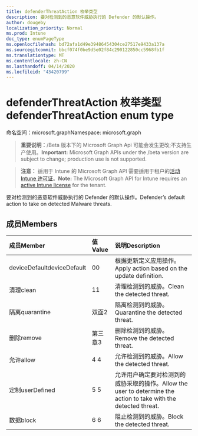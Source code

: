 ```yaml
---
title: defenderThreatAction 枚举类型
description: 要对检测到的恶意软件威胁执行的 Defender 的默认操作。
author: dougeby
localization_priority: Normal
ms.prod: Intune
doc_type: enumPageType
ms.openlocfilehash: bd72afa1d49e39486454304ce27517e9433a137a
ms.sourcegitcommit: bbcf074f0be9d5e02f84c290122850cc5968fb1f
ms.translationtype: MT
ms.contentlocale: zh-CN
ms.lasthandoff: 04/14/2020
ms.locfileid: "43420799"
---
```

# <a name="defenderthreataction-enum-type"></a><span data-ttu-id="45d46-103">defenderThreatAction 枚举类型</span><span class="sxs-lookup"><span data-stu-id="45d46-103">defenderThreatAction enum type</span></span>

<span data-ttu-id="45d46-104">命名空间：microsoft.graph</span><span class="sxs-lookup"><span data-stu-id="45d46-104">Namespace: microsoft.graph</span></span>

> <span data-ttu-id="45d46-105">**重要说明：**/Beta 版本下的 Microsoft Graph Api 可能会发生更改;不支持生产使用。</span><span class="sxs-lookup"><span data-stu-id="45d46-105">**Important:** Microsoft Graph APIs under the /beta version are subject to change; production use is not supported.</span></span>

> <span data-ttu-id="45d46-106">**注意：** 适用于 Intune 的 Microsoft Graph API 需要适用于租户的[活动 Intune 许可证](https://go.microsoft.com/fwlink/?linkid=839381)。</span><span class="sxs-lookup"><span data-stu-id="45d46-106">**Note:** The Microsoft Graph API for Intune requires an [active Intune license](https://go.microsoft.com/fwlink/?linkid=839381) for the tenant.</span></span>

<span data-ttu-id="45d46-107">要对检测到的恶意软件威胁执行的 Defender 的默认操作。</span><span class="sxs-lookup"><span data-stu-id="45d46-107">Defender’s default action to take on detected Malware threats.</span></span>

## <a name="members"></a><span data-ttu-id="45d46-108">成员</span><span class="sxs-lookup"><span data-stu-id="45d46-108">Members</span></span>
|<span data-ttu-id="45d46-109">成员</span><span class="sxs-lookup"><span data-stu-id="45d46-109">Member</span></span>|<span data-ttu-id="45d46-110">值</span><span class="sxs-lookup"><span data-stu-id="45d46-110">Value</span></span>|<span data-ttu-id="45d46-111">说明</span><span class="sxs-lookup"><span data-stu-id="45d46-111">Description</span></span>|
|:---|:---|:---|
|<span data-ttu-id="45d46-112">deviceDefault</span><span class="sxs-lookup"><span data-stu-id="45d46-112">deviceDefault</span></span>|<span data-ttu-id="45d46-113">0</span><span class="sxs-lookup"><span data-stu-id="45d46-113">0</span></span>|<span data-ttu-id="45d46-114">根据更新定义应用操作。</span><span class="sxs-lookup"><span data-stu-id="45d46-114">Apply action based on the update definition.</span></span>|
|<span data-ttu-id="45d46-115">清理</span><span class="sxs-lookup"><span data-stu-id="45d46-115">clean</span></span>|<span data-ttu-id="45d46-116">1</span><span class="sxs-lookup"><span data-stu-id="45d46-116">1</span></span>|<span data-ttu-id="45d46-117">清理检测到的威胁。</span><span class="sxs-lookup"><span data-stu-id="45d46-117">Clean the detected threat.</span></span>|
|<span data-ttu-id="45d46-118">隔离</span><span class="sxs-lookup"><span data-stu-id="45d46-118">quarantine</span></span>|<span data-ttu-id="45d46-119">双面</span><span class="sxs-lookup"><span data-stu-id="45d46-119">2</span></span>|<span data-ttu-id="45d46-120">隔离检测到的威胁。</span><span class="sxs-lookup"><span data-stu-id="45d46-120">Quarantine the detected threat.</span></span>|
|<span data-ttu-id="45d46-121">删除</span><span class="sxs-lookup"><span data-stu-id="45d46-121">remove</span></span>|<span data-ttu-id="45d46-122">第三章</span><span class="sxs-lookup"><span data-stu-id="45d46-122">3</span></span>|<span data-ttu-id="45d46-123">删除检测到的威胁。</span><span class="sxs-lookup"><span data-stu-id="45d46-123">Remove the detected threat.</span></span>|
|<span data-ttu-id="45d46-124">允许</span><span class="sxs-lookup"><span data-stu-id="45d46-124">allow</span></span>|<span data-ttu-id="45d46-125">4 </span><span class="sxs-lookup"><span data-stu-id="45d46-125">4</span></span>|<span data-ttu-id="45d46-126">允许检测到的威胁。</span><span class="sxs-lookup"><span data-stu-id="45d46-126">Allow the detected threat.</span></span>|
|<span data-ttu-id="45d46-127">定制</span><span class="sxs-lookup"><span data-stu-id="45d46-127">userDefined</span></span>|<span data-ttu-id="45d46-128">5 </span><span class="sxs-lookup"><span data-stu-id="45d46-128">5</span></span>|<span data-ttu-id="45d46-129">允许用户确定要对检测到的威胁采取的操作。</span><span class="sxs-lookup"><span data-stu-id="45d46-129">Allow the user to determine the action to take with the detected threat.</span></span>|
|<span data-ttu-id="45d46-130">数据</span><span class="sxs-lookup"><span data-stu-id="45d46-130">block</span></span>|<span data-ttu-id="45d46-131">6 </span><span class="sxs-lookup"><span data-stu-id="45d46-131">6</span></span>|<span data-ttu-id="45d46-132">阻止检测到的威胁。</span><span class="sxs-lookup"><span data-stu-id="45d46-132">Block the detected threat.</span></span>|



